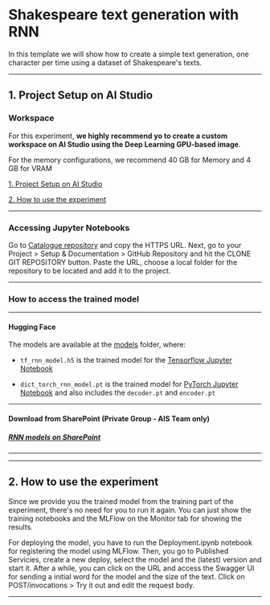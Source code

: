 # Shakespeare text generation with RNN

In this template we will show how to create a simple text generation, one character per time using a dataset of Shakespeare's texts.

 
 ---

 ## 1. Project Setup on AI Studio

 ### Workspace
 For this experiment, **we highly recommend yo to create a custom workspace on AI Studio using the Deep Learning GPU-based image**. 


 For the memory configurations, we recommend 40 GB for Memory and 4 GB for VRAM

 
 [1. Project Setup on AI Studio](#1-project-setup-on-ai-studio)

 [2. How to use the experiment](#2-how-to-use-the-experiment)

---
 ### Accessing Jupyter Notebooks

Go to [Catalogue repository](https://github.com/HPInc/aistudio-samples) and copy the HTTPS URL. Next, go to your Project > Setup & Documentation > GitHub Repository and hit the CLONE GIT REPOSITORY button. Paste the URL, choose a local folder for the repository to be located and add it to the project.

 ---

 ### How to access the trained model
 ---
 #### Hugging Face

The models are available at the [models](models/) folder, where:

- `tf_rnn_model.h5` is the trained model for the [Tensorflow Jupyter Notebook](RNN_for_text_generation_TF.ipynb)

- `dict_torch_rnn_model.pt` is the trained model for [PyTorch Jupyter Notebook](RNN_for_text_generation_Torch.ipynb) and also includes the `decoder.pt` and `encoder.pt`


---
#### Download from SharePoint (Private Group - AIS Team only)

##### [RNN models on SharePoint](https://hp.sharepoint.com/:f:/r/teams/HPDataSciencePlatform/Shared%20Documents/QA/%5BiUAT%5D%20Data%20sources/Models/RNNs?csf=1&web=1&e=1hgHAx)
---

---

 ## 2. How to use the experiment

Since we provide you the trained model from the training part of the experiment, there's no need for you to run it again. You can just show the training notebooks and the MLFlow on the Monitor tab for showing the results.

For deploying the model, you have to run the Deployment.ipynb notebook for registering the model using MLFlow. Then, you go to Published Servicies, create a new deploy, select the model and the (latest) version and start it. After a while, you can click on the URL and access the Swagger UI for sending a initial word for the model and the size of the text. Click on POST/invocations > Try it out and edit the request body. 

---